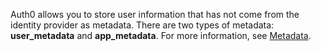 Auth0 allows you to store user information that has not come from the identity provider as metadata. There are two types of metadata: **user_metadata** and **app_metadata**. For more information, see [Metadata](/users/concepts/overview-metadata).

